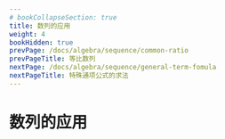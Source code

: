 ```yaml
---
# bookCollapseSection: true
title: 数列的应用
weight: 4
bookHidden: true
prevPage: /docs/algebra/sequence/common-ratio
prevPageTitle: 等比数列
nextPage: /docs/algebra/sequence/general-term-fomula
nextPageTitle: 特殊通项公式的求法
---
```


# 数列的应用

